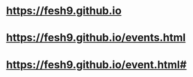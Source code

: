 # https://fesh9.github.io
# https://fesh9.github.io/events.html
# https://fesh9.github.io/event.html#
